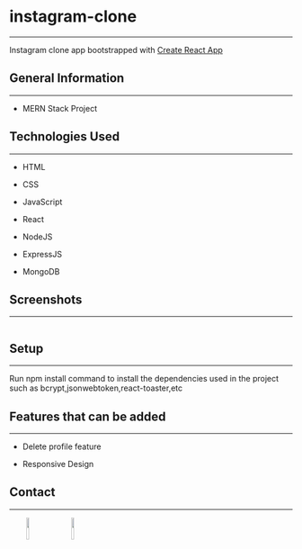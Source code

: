 <h1>instagram-clone</h1>
<hr><p>Instagram clone app bootstrapped with <a href="https://github.com/facebook/create-react-app">Create React App</a></p><h2>General Information</h2>
<hr><ul>
<li>MERN Stack Project</li>
</ul><h2>Technologies Used</h2>
<hr><ul>
<li>HTML</li>
</ul><ul>
<li>CSS</li>
</ul><ul>
<li>JavaScript</li>
</ul><ul>
<li>React</li>
</ul><ul>
<li>NodeJS</li>
</ul><ul>
<li>ExpressJS</li>
</ul><ul>
<li>MongoDB</li>
</ul><h2>Screenshots</h2>
<hr><p><img src="https://res.cloudinary.com/anubhavcloudinary/image/upload/v1690042083/Screenshot_2023-07-22_at_9.37.52_PM_s6hwsj.png" alt=""></p><h2>Setup</h2>
<hr><p>Run npm install command to install the dependencies used in the project such as bcrypt,jsonwebtoken,react-toaster,etc</p><h2>Features that can be added</h2>
<hr><ul>
<li>Delete profile feature</li>
</ul><ul>
<li>Responsive Design</li>
</ul><h2>Contact</h2>
<hr><p><span style="margin-right: 30px;"></span><a href="https://www.linkedin.com/in/anubhav-goel-a6908a214/"><img style="width: 10%;" target="_blank" src="https://cdn.jsdelivr.net/gh/devicons/devicon/icons/linkedin/linkedin-original.svg"></a><span style="margin-right: 30px;"></span><a href="https://github.com/anubhav047"><img style="width: 10%;" target="_blank" src="https://cdn.jsdelivr.net/gh/devicons/devicon/icons/github/github-original.svg"></a></p>
